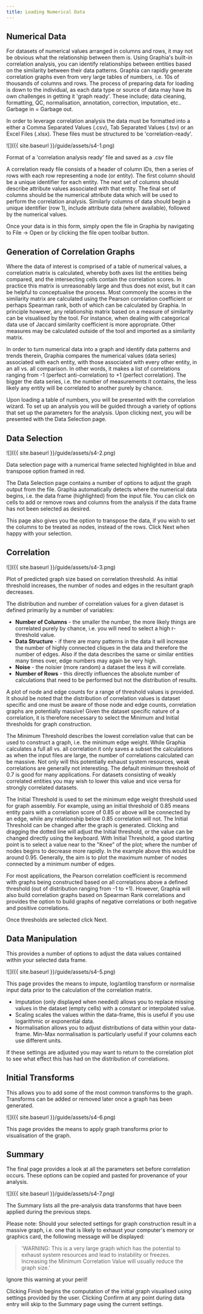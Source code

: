 ```yaml
---
title: Loading Numerical Data
---
```


## Numerical Data

For datasets of numerical values arranged in columns and rows, it may not be obvious what the relationship between them is. Using Graphia's built-in correlation analysis, you can identify relationships between entities based on the similarity between their data patterns. Graphia can rapidly generate correlation graphs even from very large tables of numbers, i.e. 10s of thousands of columns and rows. The process of preparing data for loading is down to the individual, as each data type or source of data may have its own challenges in getting it 'graph ready'. These include; data cleaning, formatting, QC, normalisation, annotation, correction, imputation, etc.. Garbage in = Garbage out.

In order to leverage correlation analysis the data must be formatted into a either a Comma Separated Values (.csv), Tab Separated Values (.tsv) or an Excel Files (.xlsx). These files must be structured to be 'correlation-ready'.

![]({{ site.baseurl }}/guide/assets/s4-1.png)
<div class="caption">Format of a 'correlation analysis ready' file and saved as a .csv file</div>

A correlation ready file consists of a header of column IDs, then a series of rows with each row representing a node (or entity). The first column should be a unique identifier for each entity. The next set of columns should describe attribute values associated with that entity. The final set of columns should be the numerical attribute data which will be used to perform the correlation analysis. Similarly columns of data should begin a unique identifier (row 1), include attribute data (where available), followed by the numerical values.

Once your data is in this form, simply open the file in Graphia by navigating to File → Open or by clicking the file open toolbar button. 

## Generation of Correlation Graphs

Where the data of interest is comprised of a table of numerical values, a correlation matrix is calculated, whereby both axes list the entities being compared, and the intersecting cells contain the correlation scores. In practice this matrix is unreasonably large and thus does not exist, but it can be helpful to conceptualise the process. Most commonly the scores in the similarity matrix are calculated using the Pearson correlation coefficient or perhaps Spearman rank, both of which can be calculated by Graphia. In principle however, any relationship matrix based on a measure of similarity can be visualised by the tool. For instance, when dealing with categorical data use of Jaccard similarity coefficient is more appropriate. Other measures may be calculated outside of the tool and imported as a similarity matrix.

In order to turn numerical data into a graph and identify data patterns and trends therein, Graphia compares the numerical values (data series) associated with each entity, with those associated with every other entity, in an all vs. all comparison. In other words, it makes a list of correlations ranging from -1 (perfect anti-correlation) to +1 (perfect correlation). The bigger the data series, i.e. the number of measurements it contains, the less likely any entity will be correlated to another purely by chance. 

Upon loading a table of numbers, you will be presented with the correlation wizard. To set up an analysis you will be guided through a variety of options that set up the parameters for the analysis. Upon clicking next, you will be presented with the Data Selection page.

## Data Selection

![]({{ site.baseurl }}/guide/assets/s4-2.png)
<div class="caption">Data selection page with a numerical frame selected highlighted in blue and transpose option framed in red.</div>

The Data Selection page contains a number of options to adjust the graph output from the file. Graphia automatically detects where the numerical data begins, i.e. the data frame (highlighted) from the input file. You can click on cells to add or remove rows and columns from the analysis if the data frame has not been selected as desired.

This page also gives you the option to transpose the data, if you wish to set the columns to be treated as nodes, instead of the rows. Click Next when happy with your selection.

## Correlation

![]({{ site.baseurl }}/guide/assets/s4-3.png)
<div class="caption">Plot of predicted graph size based on correlation threshold. As initial threshold increases, the number of nodes and edges in the resultant graph decreases.</div>

The distribution and number of correlation values for a given dataset is defined primarily by a number of variables:
- **Number of Columns** - the smaller the number, the more likely things are correlated purely by chance, i.e. you will need to select a high r-threshold value. 
- **Data Structure** - if there are many patterns in the data it will increase the number of highly connected cliques in the data and therefore the number of edges. Also if the data describes the same or similar entities many times over, edge numbers may again be very high. 
- **Noise** - the noisier (more random) a dataset the less it will correlate.
- **Number of Rows** - this directly influences the absolute number of calculations that need to be performed but not the distribution of results.

A plot of node and edge counts for a range of threshold values is provided. It should be noted that the distribution of correlation values is dataset specific and one must be aware of those node and edge counts, correlation graphs are potentially massive! Given the dataset specific nature of a correlation, it is therefore necessary to select the Minimum and Initial thresholds for graph construction.

The Minimum Threshold describes the lowest correlation value that can be used to construct a graph, i.e. the minimum edge weight. While Graphia calculates a full all vs. all correlation it only saves a subset the calculations as when the input files are large, the number of correlations calculated can be massive. Not only will this potentially exhaust system resources, weak correlations are generally not interesting. The default minimum threshold of 0.7 is good for many applications. For datasets consisting of weakly correlated entities you may wish to lower this value and vice versa for strongly correlated datasets.

The Initial Threshold is used to set the minimum edge weight threshold used for graph assembly. For example, using an initial threshold of 0.85 means entity pairs with a correlation score of 0.85 or above will be connected by an edge, while any relationship below 0.85 correlation will not. The Initial Threshold can be changed after the graph is generated. Clicking and dragging the dotted line will adjust the Initial threshold, or the value can be changed directly using the keyboard. With Initial Threshold, a good starting point is to select a value near to the "Knee" of the plot; where the number of nodes begins to decrease more rapidly. In the example above this would be around 0.95. Generally, the aim is to plot the maximum number of nodes connected by a minimum number of edges.

For most applications, the Pearson correlation coefficient is recommend with graphs being constructed based on all correlations above a defined threshold (out of distribution ranging from -1 to +1). However, Graphia will also build correlation graphs based on Spearman Rank correlations and provides the option to build graphs of negative correlations or both negative and positive correlations.

Once thresholds are selected click Next.

## Data Manipulation
This provides a number of options to adjust the data values contained within your selected data frame.

![]({{ site.baseurl }}/guide/assets/s4-5.png)
<div class="caption">This page provides the means to impute, log/antilog transform or normalise input data prior to the calculation of the correlation matrix.</div>

- Imputation (only displayed when needed) allows you to replace missing values in the dataset (empty cells) with a constant or interpolated value.
- Scaling scales the values within the data-frame, this is useful if you use logarithmic or exponential data.
- Normalisation allows you to adjust distributions of data within your data-frame. Min-Max normalisation is particularly useful if your columns each use different units.

If these settings are adjusted you may want to return to the correlation plot to see what effect this has had on the distribution of correlations.

## Initial Transforms
This allows you to add some of the most common transforms to the graph. Transforms can be added or removed later once a graph has been generated.

![]({{ site.baseurl }}/guide/assets/s4-6.png)
<div class="caption">This page provides the means to apply graph transforms prior to visualisation of the graph.</div>

## Summary
The final page provides a look at all the parameters set before correlation occurs. These options can be copied and pasted for provenance of your analysis. 

![]({{ site.baseurl }}/guide/assets/s4-7.png)
<div class="caption">The Summary lists all the pre-analysis data transforms that have been applied during the previous steps.</div>

Please note: Should your selected settings for graph construction result in a massive graph, i.e. one that is likely to exhaust your computer's memory or graphics card, the following message will be displayed:

> 'WARNING: This is a very large graph which has the potential to exhaust system resources and lead to instability or freezes. Increasing the Minimum Correlation Value will usually reduce the graph size.' 

Ignore this warning at your peril!

Clicking Finish begins the computation of the initial graph visualised using settings provided by the user. Clicking Confirm at any point during data entry will skip to the Summary page using the current settings.
